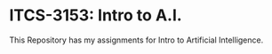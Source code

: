 # ITCS-3153: Intro to A.I.
This Repository has my assignments for Intro to Artificial Intelligence.

